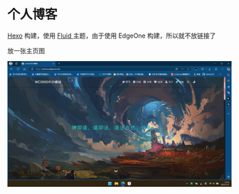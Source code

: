 # 个人博客

[Hexo](https://hexo.io/zh-cn/) 构建，使用 [Fluid ](https://github.com/fluid-dev/hexo-theme-fluid)主题，由于使用 EdgeOne 构建，所以就不放链接了

放一张主页图

![cover](/img/note/wcisnsSiteImage.png)
